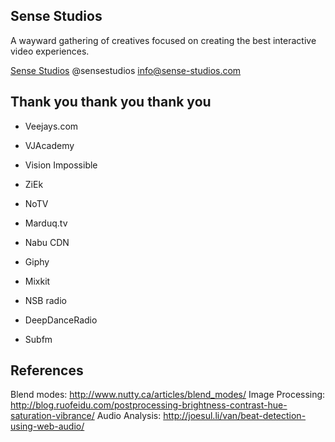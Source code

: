 ## Sense Studios ##
A wayward gathering of creatives focused on creating the best interactive video experiences.

[Sense Studios](http://www.sense-studios.com)
@sensestudios
info@sense-studios.com


## Thank you thank you thank you ##
* Veejays.com
* VJAcademy
* Vision Impossible
* ZiEk
* NoTV
* Marduq.tv
* Nabu CDN
* Giphy
* Mixkit

* NSB radio
* DeepDanceRadio
* Subfm

## References ##
Blend modes: http://www.nutty.ca/articles/blend_modes/
Image Processing: http://blog.ruofeidu.com/postprocessing-brightness-contrast-hue-saturation-vibrance/
Audio Analysis: http://joesul.li/van/beat-detection-using-web-audio/
